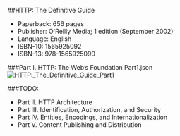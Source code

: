 ##HTTP: The Definitive Guide
- Paperback: 656 pages
- Publisher: O'Reilly Media; 1 edition (September 2002)
- Language: English
- ISBN-10: 1565925092
- ISBN-13: 978-1565925090



###Part I. HTTP: The Web’s Foundation
Part1.json
![HTTP:\_The\_Definitive\_Guide\_Part1](https://raw.github.com/luw2007/book_mindmap/master/HTTP:%20The%20Definitive%20Guide/HTTP:_The_Definitive_Guide_Part1.png)

###TODO:
- Part II. HTTP Architecture
- Part III. Identification, Authorization, and Security
- Part IV. Entities, Encodings, and Internationalization
- Part V. Content Publishing and Distribution
